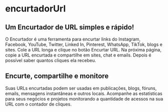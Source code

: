# encurtadorUrl


## Um Encurtador de URL simples e rápido!
<p>O Encurtador é uma ferramenta para encurtar links do Instagram, Facebook, YouTube, Twitter, Linked In, Pinterest, WhatsApp, TikTok, blogs e sites. Cole a URL longa e clique no botão Encurtar URL. Na próxima página, copie a URL encurtada e compartilhe em sites, chat e emails. Depois é possível saber quantos cliques ela recebeu.</p>

## Encurte, compartilhe e monitore
<p>Suas URLs encurtadas podem ser usadas em publicações, blogs, fóruns, emails, mensagens instantâneas e outros locais. Acompanhe as estatísticas para seus negócios e projetos monitorando a quantidade de acessos na sua URL com o contador de cliques.</p>

